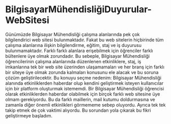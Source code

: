 # BilgisayarMühendisliğiDuyurular-WebSitesi
Günümüzde Bilgisayar Mühendisliği çalışma alanlarında pek çok bilgilendirici web sitesi bulunmaktadır. Fakat bu web sitelerin hiçbirinde tüm çalışma alanlarına ilişkin bilgilendirme, eğitim, staj ve iş duyurusu bulunmamaktadır. Farklı farklı alanlara erişebilmek için öğrenciler farklı bültenlere üye olmak zorundadır. Bu sebeple, Bilgisayar Mühendisliği öğrencilerinin çalışma alanlarında düzenlenen etkinliklere, staj, iş imkanlarına tek bir web site üzerinden ulaşamamaları ve her branş için farklı bir siteye üye olmak zorunda kalmaları konusunu ele alacak ve bu soruna çözüm geliştirilecektir.  Bu konuyu seçme nedenim: Bilgisayar Mühendisliği alanında etkinliklerden haberdar olup kendini geliştirmek isteyen kullanıcılar için bir platform oluşturmak istememdi. Bir Bilgisayar Mühendisliği öğrencisi olarak etkinliklerden haberdar olabilmek için birçok farklı web sitesine üye olmam gerekiyordu. Bu da farklı maillerin, mail kutumu doldurmasına ve zamanla diğer önemli etkinlikleri görmememe sebep oluyordu. Ayrıca tek tek takip etmek de çok vaktimi alıyordu. Bu sorundan yola çıkarak bu fikri geliştirmeye başladım.

